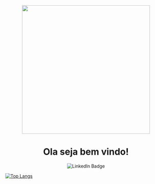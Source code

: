 




<div id="header" align="center">
  <img src="https://media.giphy.com/media/13UZisxBxkjPwI/giphy.gif" width="400"/>
  </br>
  <h1>Ola seja bem vindo!</h1>
  <img src="https://img.shields.io/badge/LinkedIn-blue?style=for-the-badge&logo=linkedin&logoColor=white" alt="LinkedIn Badge"/>
</div>

[![Top Langs](https://github-readme-stats.vercel.app/api/top-langs/?username=Wett-Brito&layout=compact&theme=vision-friendly-dark)](https://github.com/Wett-Brito)

